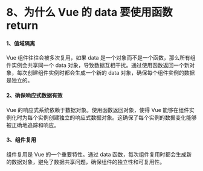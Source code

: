 # 8、为什么 Vue 的 data 要使用函数 return

#### 1、值域隔离

Vue 组件往往会被多次复用，如果 data 是一个对象而不是一个函数，那么所有组件实例会共享同一个 data 对象，导致数据互相干扰。通过使用函数返回一个新对象，每次创建组件实例时都会生成一个新的 data 对象，确保每个组件实例的数据是独立的。

#### 2、确保响应式数据有效

Vue 的响应式系统依赖于数据对象。使用函数返回对象，使得 Vue 能够在组件实例化时为每个实例创建独立的响应式数据对象。这确保了每个实例的数据变化能够被正确地追踪和响应。

#### 3、组件复用

组件复用是 Vue 的一个重要特性。通过 data 函数，每次组件复用时都会生成新的数据对象，避免了数据共享问题，确保组件的独立性和可复用性。
